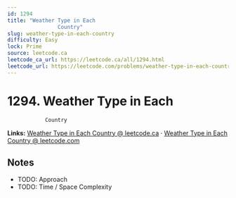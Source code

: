 ```yaml
--- 
id: 1294
title: "Weather Type in Each
                Country"
slug: weather-type-in-each-country
difficulty: Easy
lock: Prime
source: leetcode.ca
leetcode_ca_url: https://leetcode.ca/all/1294.html
leetcode_url: https://leetcode.com/problems/weather-type-in-each-country/
---
```


# 1294. Weather Type in Each
                Country

**Links:** [Weather Type in Each
                Country @ leetcode.ca](https://leetcode.ca/all/1294.html) · [Weather Type in Each
                Country @ leetcode.com](https://leetcode.com/problems/weather-type-in-each-country/)

## Notes
- TODO: Approach
- TODO: Time / Space Complexity

